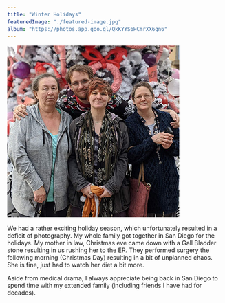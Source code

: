 ```yaml
---
title: "Winter Holidays"
featuredImage: "./featured-image.jpg" 
album: "https://photos.app.goo.gl/QkKYYS6HCmrXX6qn6"
---
```


<div class="img-right"><img src="featured-image.jpg" alt="Winter Holidays"></div>

We had a rather exciting holiday season, which unfortunately resulted in a deficit of photography.
My whole family got together in San Diego for the holidays. My mother in law, Christmas eve came down with a Gall Bladder
stone resulting in us rushing her to the ER. They performed surgery the following morning (Christmas Day) resulting in a bit of
unplanned chaos. She is fine, just had to watch her diet a bit more.

Aside from medical drama, I always appreciate being back in San Diego to spend time with my extended family (including friends I have had for decades).
